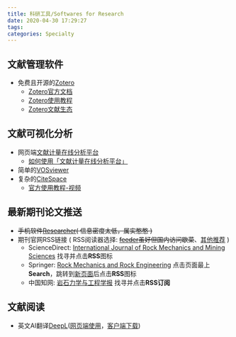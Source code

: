 ```yaml
---
title: 科研工具/Softwares for Research
date: 2020-04-30 17:29:27
tags:
categories: Specialty
---
```



## 文献管理软件

* 免费且开源的[Zotero](https://www.zotero.org)
	+ [Zotero官方文档](https://www.zotero.org/support/zh/start)
	+ [Zotero使用教程](https://zhuanlan.zhihu.com/p/28325366) 
	+ [Zotero文献生态](https://zhuanlan.zhihu.com/zotero)


## 文献可视化分析

* 网页端[文献计量在线分析平台](https://bibliometric.com)
	+ [如何使用「文献计量在线分析平台」](https://mp.weixin.qq.com/s/416yyN5wyoEzB01ZAab9mg)
* 简单的[VOSviewer](https://www.vosviewer.com/)
* 复杂的[CiteSpace](http://cluster.cis.drexel.edu/~cchen/citespace/)
	+ [官方使用教程-视频](https://www.youtube.com/playlist?list=PLmiSknH78BpQqEqsBT5D7REAyvHkPM7JL)


## 最新期刊论文推送

* ~~手机软件[Researcher](https://www.researcher-app.com/)( 信息密度太低，属实憨憨 )~~
* 期刊官网RSS链接 ( RSS阅读器选择: ~~[feeder](https://feeder.co)虽好但国内访问歇菜~~、[其他推荐](
https://www.zhihu.com/question/28808592/answer/866134265) )
	+ ScienceDirect: [International Journal of Rock Mechanics and Mining Sciences](https://www.sciencedirect.com/journal/international-journal-of-rock-mechanics-and-mining-sciences) 找寻并点击**RSS**图标
	+ Springer: [Rock Mechanics and Rock Engineering](https://www.springer.com/journal/603) 点击页面最上**Search**，跳转到[新页面](https://link.springer.com/search?query=&search-within=Journal&facet-journal-id=603)后点击**RSS**图标
	+ 中国知网: [岩石力学与工程学报](http://navi.cnki.net/KNavi/JournalDetail?pcode=CJFD&pykm=YSLX) 找寻并点击**RSS订阅**


## 文献阅读

* 英文AI翻译[DeepL](https://www.deepl.com/home)([网页端使用](https://www.deepl.com/translator)，[客户端下载](https://www.deepl.com/app))